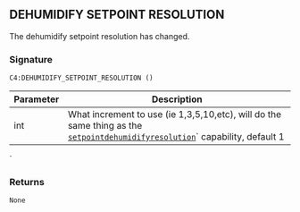 ## DEHUMIDIFY SETPOINT RESOLUTION

The  dehumidify setpoint resolution has changed.

### Signature

`C4:DEHUMIDIFY_SETPOINT_RESOLUTION ()`


| Parameter | Description |
| --- | --- |
| int | What increment to use (ie 1,3,5,10,etc), will do the same thing as the [`setpointdehumidifyresolution`][1]` capability, default 1 |
`

### Returns

`None`





[1]:	https://control4.github.io/docs-driverworks-proxyprotocol/#thermostat-capabilities